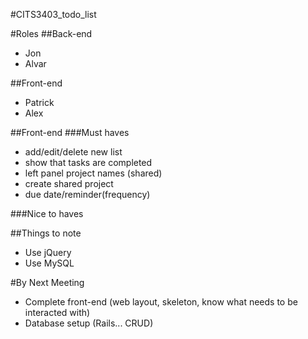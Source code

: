 #CITS3403_todo_list

#Roles
##Back-end
- Jon 
- Alvar

##Front-end
- Patrick
- Alex

##Front-end
###Must haves
- add/edit/delete new list
- show that tasks are completed
- left panel project names (shared)
- create shared project
- due date/reminder(frequency)

###Nice to haves

##Things to note
- Use jQuery
- Use MySQL

#By Next Meeting
- Complete front-end (web layout, skeleton, know what needs to be interacted with)
- Database setup (Rails... CRUD)
